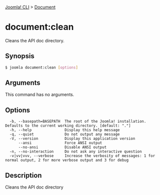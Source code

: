 [Joomla! CLI](../index.md) > [Document](index.md)
# document:clean

Cleans the API doc directory.

## Synopsis
```bash
$ joomla document:clean [options]
```

## Arguments
This command has no arguments.

## Options
```
  -b, --basepath=BASEPATH  The root of the Joomla! installation. Defaults to the current working directory. [default: "."]
  -h, --help               Display this help message
  -q, --quiet              Do not output any message
  -V, --version            Display this application version
      --ansi               Force ANSI output
      --no-ansi            Disable ANSI output
  -n, --no-interaction     Do not ask any interactive question
  -v|vv|vvv, --verbose     Increase the verbosity of messages: 1 for normal output, 2 for more verbose output and 3 for debug
```

## Description

Cleans the API doc directory

